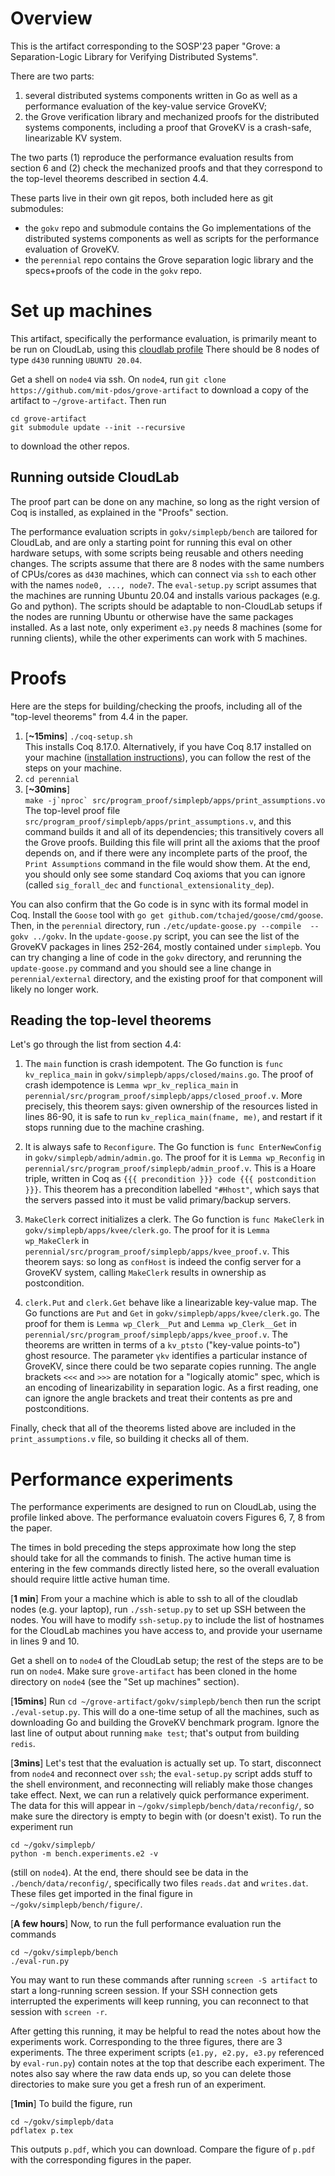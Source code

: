 # Overview

This is the artifact corresponding to the SOSP'23 paper "Grove: a
Separation-Logic Library for Verifying Distributed Systems".

There are two parts:
1. several distributed systems components written in Go as well as a performance
evaluation of the key-value service GroveKV;
2. the Grove verification library and mechanized proofs for the distributed
systems components, including a proof that GroveKV is a crash-safe, linearizable
KV system.

The two parts (1) reproduce the performance evaluation results from section 6
and (2) check the mechanized proofs and that they correspond to the top-level
theorems described in section 4.4.

These parts live in their own git repos, both included here as git submodules:

* the `gokv` repo and submodule contains the Go implementations of the distributed
systems components as well as scripts for the performance evaluation of GroveKV.
* the `perennial` repo contains the Grove separation logic library and the
specs+proofs of the code in the `gokv` repo.

# Set up machines
This artifact, specifically the performance evaluation, is primarily meant to be
run on CloudLab, using this
[cloudlab profile](https://www.cloudlab.us/instantiate.php?profile=23d8454f-fa5d-11ed-b28b-e4434b2381fc&rerun_instance=73cfbf01-2bc4-11ee-9f39-e4434b2381fc)
There should be 8 nodes of type `d430` running `UBUNTU 20.04`.

Get a shell on `node4` via ssh.
On `node4`, run `git clone https://github.com/mit-pdos/grove-artifact` to
download a copy of the artifact to `~/grove-artifact`.
Then run
```
cd grove-artifact
git submodule update --init --recursive
```
to download the other repos.

## Running outside CloudLab
The proof part can be done on any machine, so long as the right version of Coq
is installed, as explained in the "Proofs" section.

The performance evaluation scripts in `gokv/simplepb/bench` are tailored for
CloudLab, and are only a starting point for running this eval on other hardware
setups, with some scripts being reusable and others needing changes.  The
scripts assume that there are 8 nodes with the same numbers of CPUs/cores as
`d430` machines, which can connect via `ssh` to each other with the names
`node0, ..., node7`. The `eval-setup.py` script assumes that the machines are
running Ubuntu 20.04 and installs various packages (e.g. Go and python). The
scripts should be adaptable to non-CloudLab setups if the nodes are running
Ubuntu or otherwise have the same packages installed. As a last note, only
experiment `e3.py` needs 8 machines (some for running clients), while the other
experiments can work with 5 machines.

# Proofs
Here are the steps for building/checking the proofs, including all of the
"top-level theorems" from 4.4 in the paper.

1. [**~15mins**] `./coq-setup.sh`  
This installs Coq 8.17.0.
Alternatively, if you have Coq 8.17 installed on your machine ([installation
instructions](https://coq.inria.fr/opam-using.html)), you can follow the rest of
the steps on your machine.
2. `cd perennial`
3. [**~30mins**]  
        ```
        make -j`nproc` src/program_proof/simplepb/apps/print_assumptions.vo
        ```
The top-level proof file `src/program_proof/simplepb/apps/print_assumptions.v`,
and this command builds it and all of its dependencies; this transitively covers
all the Grove proofs.  Building this file will print all the axioms that the
proof depends on, and if there were any incomplete parts of the proof, the
`Print Assumptions` command in the file would show them.
At the end, you should only see some standard Coq axioms that you can ignore 
(called `sig_forall_dec` and `functional_extensionality_dep`).

You can also confirm that the Go code is in sync with its formal model in Coq.
Install the `Goose` tool with `go get github.com/tchajed/goose/cmd/goose`.
Then, in the `perennial` directory, run `./etc/update-goose.py --compile  --gokv
../gokv`. In the `update-goose.py` script, you can see the list of the GroveKV
packages in lines 252-264, mostly contained under `simplepb`. You can try
changing a line of code in the `gokv` directory, and rerunning the
`update-goose.py` command and you should see a line change in
`perennial/external` directory, and the existing proof for that component will
likely no longer work.

## Reading the top-level theorems
Let's go through the list from section 4.4:

1. The `main` function is crash idempotent.
The Go function is `func kv_replica_main` in `gokv/simplepb/apps/closed/mains.go`.
The proof of crash idempotence is `Lemma wpr_kv_replica_main` in
`perennial/src/program_proof/simplepb/apps/closed_proof.v`.
More precisely, this theorem says:
given ownership of the resources listed in lines 86-90, it is safe to run
`kv_replica_main(fname, me)`, and restart if it stops running due to the machine
crashing.

2. It is always safe to `Reconfigure`.
The Go function is `func EnterNewConfig` in `gokv/simplepb/admin/admin.go`.
The proof for it is `Lemma wp_Reconfig` in
`perennial/src/program_proof/simplepb/admin_proof.v`.
This is a Hoare triple, written in Coq as `{{{ precondition }}} code {{{ postcondition }}}`.
This theorem has a precondition labelled `"#Hhost"`, which says that the servers
passed into it must be valid primary/backup servers.

3. `MakeClerk` correct initializes a clerk.
The Go function is `func MakeClerk` in `gokv/simplepb/apps/kvee/clerk.go`.
The proof for it is `Lemma wp_MakeClerk` in
`perennial/src/program_proof/simplepb/apps/kvee_proof.v`.
This theorem says: so long as `confHost` is indeed the config server for a
GroveKV system, calling `MakeClerk` results in ownership as postcondition.

4. `clerk.Put` and `clerk.Get` behave like a linearizable key-value map.
The Go functions are `Put` and `Get` in `gokv/simplepb/apps/kvee/clerk.go`.
The proof for them is `Lemma wp_Clerk__Put` and `Lemma wp_Clerk__Get` in
`perennial/src/program_proof/simplepb/apps/kvee_proof.v`.
The theorems are written in terms of a `kv_ptsto` ("key-value points-to") ghost
resource. The parameter `γkv` identifies a particular instance of GroveKV, since
there could be two separate copies running. 
The angle brackets `<<<` and `>>>` are notation for a "logically atomic" spec,
which is an encoding of linearizability in separation logic. As a first reading,
one can ignore the angle brackets and treat their contents as pre and
postconditions.

Finally, check that all of the theorems listed above are included in the
`print_assumptions.v` file, so building it checks all of them.

# Performance experiments

The performance experiments are designed to run on CloudLab, using the profile
linked above. The performance evaluatoin covers Figures 6, 7, 8 from the paper.

The times in bold preceding the steps approximate how long the step should take
for all the commands to finish. The active human time is entering in the few
commands directly listed here, so the overall evaluation should require little
active human time.

[**1 min**]
From your a machine which is able to ssh to all of the cloudlab nodes (e.g. your
laptop), run `./ssh-setup.py` to set up SSH between the nodes.
You will have to modify `ssh-setup.py` to include the list of hostnames for the
CloudLab machines you have access to, and provide your username in lines 9 and
10.

Get a shell on to `node4` of the CloudLab setup; the rest of the steps are to be
run on `node4`.
Make sure `grove-artifact` has been cloned in the home directory on `node4` (see
the "Set up machines" section).

[**15mins**]
Run `cd ~/grove-artifact/gokv/simplepb/bench` then run the script
`./eval-setup.py`. This will do a one-time setup of all the machines, such as
downloading Go and building the GroveKV benchmark program. Ignore the last line
of output about running `make test`; that's output from building `redis`.

[**3mins**]
Let's test that the evaluation is actually set up.
To start, disconnect from `node4` and reconnect over `ssh`; the `eval-setup.py`
script adds stuff to the shell environment, and reconnecting
will reliably make those changes take effect.
Next, we can run a relatively quick performance experiment.  The data for this
will appear in `~/gokv/simplepb/bench/data/reconfig/`, so make sure the
directory is empty to begin with (or doesn't exist).  To run the experiment run
```
cd ~/gokv/simplepb/ 
python -m bench.experiments.e2 -v
```
(still on `node4`).  At the end, there should see be data in the
`./bench/data/reconfig/`, specifically two files `reads.dat` and
`writes.dat`. These files get imported in the final figure in
`~/gokv/simplepb/bench/figure/`.

[**A few hours**]
Now, to run the full performance evaluation run the commands
```
cd ~/gokv/simplepb/bench 
./eval-run.py
```
You may want to run these commands after running `screen -S artifact` to start a
long-running screen session. If your SSH connection gets interrupted the
experiments will keep running, you can reconnect to that session with `screen -r`.

After getting this running, it may be helpful to read the notes about how the
experiments work. Corresponding to the three figures, there are 3 experiments.
The three experiment scripts (`e1.py, e2.py, e3.py` referenced by `eval-run.py`)
contain notes at the top that describe each experiment. The notes also say where
the raw data ends up, so you can delete those directories to make sure you get a
fresh run of an experiment.

[**1min**]
To build the figure, run
```
cd ~/gokv/simplepb/data
pdflatex p.tex
```
This outputs `p.pdf`, which you can download.
Compare the figure of `p.pdf` with the corresponding figures in the paper.
